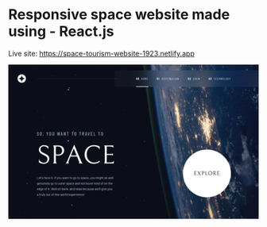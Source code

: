 # Responsive space website made using - React.js 

Live site: https://space-tourism-website-1923.netlify.app 


![Design preview for the space-tourism-website challenge](./public/assets/desktop-preview.png)


